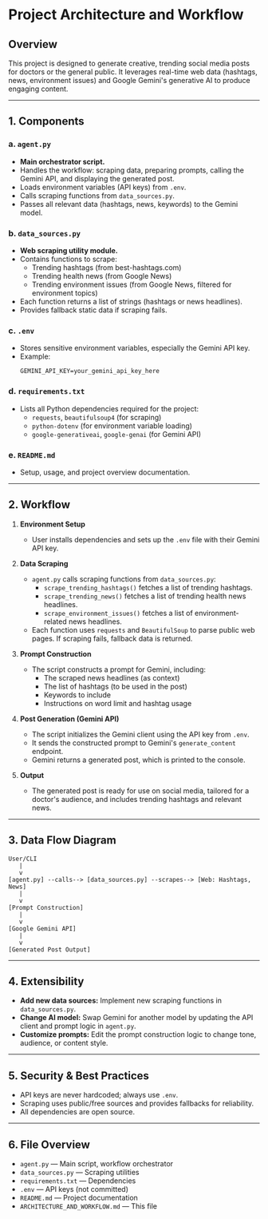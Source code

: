# Project Architecture and Workflow

## Overview
This project is designed to generate creative, trending social media posts for doctors or the general public. It leverages real-time web data (hashtags, news, environment issues) and Google Gemini's generative AI to produce engaging content.

---

## 1. Components

### a. `agent.py`
- **Main orchestrator script.**
- Handles the workflow: scraping data, preparing prompts, calling the Gemini API, and displaying the generated post.
- Loads environment variables (API keys) from `.env`.
- Calls scraping functions from `data_sources.py`.
- Passes all relevant data (hashtags, news, keywords) to the Gemini model.

### b. `data_sources.py`
- **Web scraping utility module.**
- Contains functions to scrape:
  - Trending hashtags (from best-hashtags.com)
  - Trending health news (from Google News)
  - Trending environment issues (from Google News, filtered for environment topics)
- Each function returns a list of strings (hashtags or news headlines).
- Provides fallback static data if scraping fails.

### c. `.env`
- Stores sensitive environment variables, especially the Gemini API key.
- Example:
  ```env
  GEMINI_API_KEY=your_gemini_api_key_here
  ```

### d. `requirements.txt`
- Lists all Python dependencies required for the project:
  - `requests`, `beautifulsoup4` (for scraping)
  - `python-dotenv` (for environment variable loading)
  - `google-generativeai`, `google-genai` (for Gemini API)

### e. `README.md`
- Setup, usage, and project overview documentation.

---

## 2. Workflow

1. **Environment Setup**
   - User installs dependencies and sets up the `.env` file with their Gemini API key.

2. **Data Scraping**
   - `agent.py` calls scraping functions from `data_sources.py`:
     - `scrape_trending_hashtags()` fetches a list of trending hashtags.
     - `scrape_trending_news()` fetches a list of trending health news headlines.
     - `scrape_environment_issues()` fetches a list of environment-related news headlines.
   - Each function uses `requests` and `BeautifulSoup` to parse public web pages. If scraping fails, fallback data is returned.

3. **Prompt Construction**
   - The script constructs a prompt for Gemini, including:
     - The scraped news headlines (as context)
     - The list of hashtags (to be used in the post)
     - Keywords to include
     - Instructions on word limit and hashtag usage

4. **Post Generation (Gemini API)**
   - The script initializes the Gemini client using the API key from `.env`.
   - It sends the constructed prompt to Gemini's `generate_content` endpoint.
   - Gemini returns a generated post, which is printed to the console.

5. **Output**
   - The generated post is ready for use on social media, tailored for a doctor's audience, and includes trending hashtags and relevant news.

---

## 3. Data Flow Diagram

```
User/CLI
   |
   v
[agent.py] --calls--> [data_sources.py] --scrapes--> [Web: Hashtags, News]
   |
   v
[Prompt Construction]
   |
   v
[Google Gemini API]
   |
   v
[Generated Post Output]
```

---

## 4. Extensibility
- **Add new data sources:** Implement new scraping functions in `data_sources.py`.
- **Change AI model:** Swap Gemini for another model by updating the API client and prompt logic in `agent.py`.
- **Customize prompts:** Edit the prompt construction logic to change tone, audience, or content style.

---

## 5. Security & Best Practices
- API keys are never hardcoded; always use `.env`.
- Scraping uses public/free sources and provides fallbacks for reliability.
- All dependencies are open source.

---

## 6. File Overview
- `agent.py` — Main script, workflow orchestrator
- `data_sources.py` — Scraping utilities
- `requirements.txt` — Dependencies
- `.env` — API keys (not committed)
- `README.md` — Project documentation
- `ARCHITECTURE_AND_WORKFLOW.md` — This file 